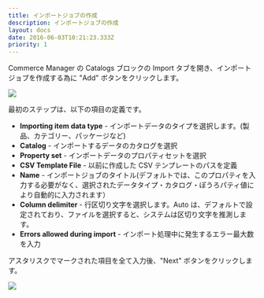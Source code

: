 ```yaml
---
title: インポートジョブの作成
description: インポートジョブの作成
layout: docs
date: 2016-06-03T10:21:23.333Z
priority: 1
---
```

Commerce Manager の Catalogs ブロックの Import タブを開き、インポートジョブを作成する為に "Add" ボタンをクリックします。

![](../../../../../assets/images/docs/012-add-button.PNG)

最初のステップは、以下の項目の定義です。

* **Importing item data type** - インポートデータのタイプを選択します。(製品、カテゴリー、パッケージなど)
* **Catalog** - インポートするデータのカタログを選択
* **Property set** - インポートデータのプロパティセットを選択
* **CSV Template File** - 以前に作成した CSV テンプレートのパスを定義
* **Name** - インポートジョブのタイトル(デフォルトでは、このプロパティを入力する必要がなく、選択されたデータタイプ・カタログ・ぽうろパティ値により自動的に入力されます）
* **Column delimiter** - 行区切り文字を選択します。Auto は、デフォルトで設定されており、ファイルを選択すると、システムは区切り文字を推測します。
* **Errors allowed during import** - インポート処理中に発生するエラー最大数を入力

アスタリスクでマークされた項目を全て入力後、"Next" ボタンをクリックします。

![](../../../../../assets/images/docs/013-add-import-job-step-1.PNG)